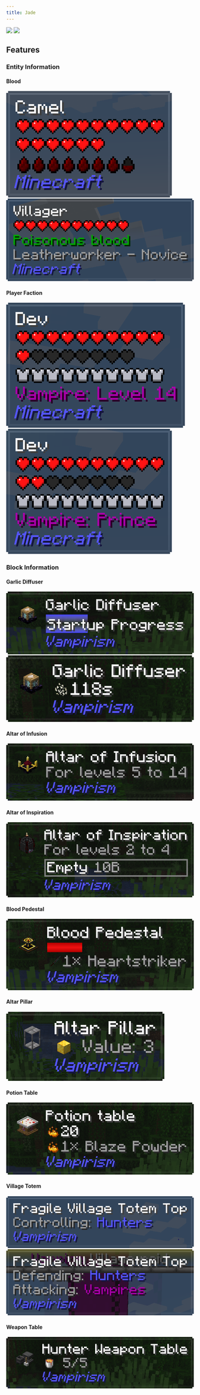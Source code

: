 ```yaml
---
title: Jade
---
```

[![](https://cdn.jsdelivr.net/npm/@intergrav/devins-badges@3/assets/cozy/available/curseforge_vector.svg)](https://www.curseforge.com/minecraft/mc-mods/jade)
[![](https://cdn.jsdelivr.net/npm/@intergrav/devins-badges@3/assets/cozy/available/modrinth_vector.svg)](https://modrinth.com/mod/jade)

## Features

### Entity Information
#### Blood
![](assets/jade/blood.png)
![](assets/jade/blood_2.png)
#### Player Faction
![](assets/jade/player_1.png)
![](assets/jade/player_2.png)
### Block Information
#### Garlic Diffuser
![](assets/jade/diffuser_1.png)
![](assets/jade/diffuser_2.png)
#### Altar of Infusion
![](assets/jade/infusion.png)
#### Altar of Inspiration
![](assets/jade/inspiration.png)
#### Blood Pedestal
![](assets/jade/pedestal.png)
#### Altar Pillar
![](assets/jade/pillar.png)
#### Potion Table
![](assets/jade/potion_table.png)
#### Village Totem
![](assets/jade/totem_1.png)
![](assets/jade/totem_2.png)
#### Weapon Table
![](assets/jade/weapon_table.png)